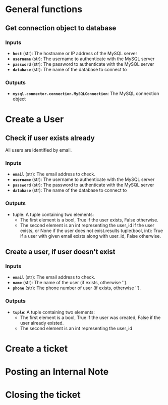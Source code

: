# General functions

## Get connection object to database

### Inputs

- **`host`** (str): The hostname or IP address of the MySQL server
- **`username`** (str): The username to authenticate with the MySQL server
- **`password`** (str): The password to authenticate with the MySQL server
- **`database`**  (str): The name of the database to connect to 

### Outputs

- **`mysql.connector.connection.MySQLConnection`**: The MySQL connection object 

# Create a User

## Check if user exists already

All users are identified by email.

### Inputs

- **`email`** (str): The email address to check.
- **`username`** (str): The username to authenticate with the MySQL server
- **`password`** (str): The password to authenticate with the MySQL server
- **`database`**  (str): The name of the database to connect to 

### Outputs

- tuple: A tuple containing two elements:
    - The first element is a bool, True if the user exists, False otherwise.
    - The second element is an int representing the user_id if the user exists,
        or None if the user does not exist.results tuple(bool, int): True if a user with given email exists along with user_id, False otherwise.

## Create a user, if user doesn't exist

### Inputs

- **`email`** (str): The email address to check.
- **`name`** (str): The name of the user (if exists, otherwise '').
- **`phone`** (str): The phone number of user (if exists, otherwise '').

### Outputs

- **`tuple`**: A tuple containing two elements:
    - The first element is a bool, True if the user was created, False if the user already existed.
    - The second element is an int representing the user_id 

# Create a ticket

# Posting an Internal Note

# Closing the ticket 